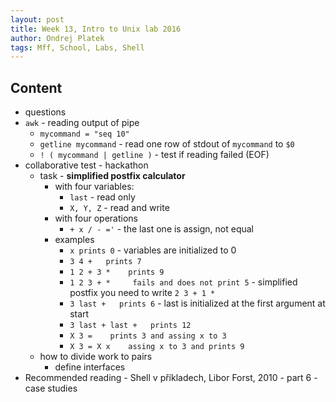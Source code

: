 ```yaml
---
layout: post
title: Week 13, Intro to Unix lab 2016
author: Ondrej Platek
tags: Mff, School, Labs, Shell
---
```


## Content
- questions
- `awk` - reading output of pipe
    - `mycommand = "seq 10"`
    - `getline mycommand`  - read one row of stdout of `mycommand` to `$0`
    -  `! ( mycommand | getline )` - test if reading failed (EOF)
- collaborative test - hackathon
    - task - **simplified postfix calculator**
        - with four variables:
            - `last` - read only
            -  `X, Y, Z` - read and write
        - with four operations
            - `+ x / - ='` - the last one is assign, not equal
        - examples
            - `x prints 0` - variables are initialized to 0
            - `3 4 +   prints 7`
            - `1 2 + 3 *    prints 9`
            - `1 2 3 + *     fails and does not print 5` - simplified postfix you need to write `2 3 + 1 *`
            - `3 last +   prints 6`  - last is initialized at the first argument at start
            - `3 last + last +   prints 12`
            - `X 3 =    prints 3 and assing x to 3`
            - `X 3 = X x    assing x to 3 and prints 9`
    - how to divide work to pairs
        - define interfaces
- Recommended reading - Shell v příkladech, Libor Forst, 2010 - part 6 - case studies 
